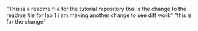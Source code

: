 "This is a readme file for the tutorial repository
this is the change to the readme file for lab 1
i am making another change to see diff work"
"this is for the change"

